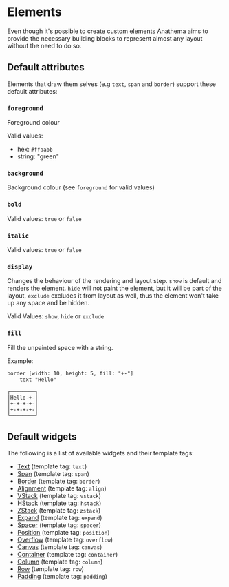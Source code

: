 # Elements

Even though it's possible to create custom elements Anathema aims to provide
the necessary building blocks to represent almost any layout without the need
to do so.

## Default attributes

Elements that draw them selves (e.g `text`, `span` and `border`) support these default
attributes:

### `foreground` 

Foreground colour

Valid values:
* hex: `#ffaabb`
* string: "green"

### `background` 

Background colour (see `foreground` for valid values)

### `bold`

Valid values:
`true` or `false`

### `italic`

Valid values:
`true` or `false`

### `display`

Changes the behaviour of the rendering and layout step.
`show` is default and renders the element.
`hide` will not paint the element, but it will be part of the layout,
`exclude` excludes it from layout as well, thus the element won't take up any space and be hidden.

Valid Values:
`show`, `hide` or `exclude`

### `fill`

Fill the unpainted space with a string.

Example:
```
border [width: 10, height: 5, fill: "+-"]
    text "Hello"
```
```
┌────────┐
│Hello-+-│
│+-+-+-+-│
│+-+-+-+-│
└────────┘
```

## Default widgets

The following is a list of available widgets and their template tags:

- [Text](./elements/text.md) (template tag: `text`)
- [Span](./elements/span.md) (template tag: `span`)
- [Border](./elements/border.md) (template tag: `border`)
- [Alignment](./elements/alignment.md) (template tag: `align`)
- [VStack](./elements/vstack.md) (template tag: `vstack`)
- [HStack](./elements/hstack.md) (template tag: `hstack`)
- [ZStack](./elements/zstack.md) (template tag: `zstack`)
- [Expand](./elements/expand.md) (template tag: `expand`)
- [Spacer](./elements/spacer.md) (template tag: `spacer`)
- [Position](./elements/position.md) (template tag: `position`)
- [Overflow](./elements/overflow.md) (template tag: `overflow`)
- [Canvas](./elements/canvas.md) (template tag: `canvas`)
- [Container](./elements/container.md) (template tag: `container`)
- [Column](./elements/column.md) (template tag: `column`)
- [Row](./elements/row.md) (template tag: `row`)
- [Padding](./elements/padding.md) (template tag: `padding`)
